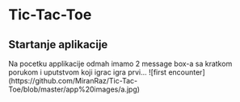 # Tic-Tac-Toe
<h2>Startanje aplikacije</h2>
Na pocetku applikacije odmah imamo 2 message box-a sa kratkom porukom i uputstvom koji igrac igra prvi...
![first encounter](https://github.com/MiranRaz/Tic-Tac-Toe/blob/master/app%20images/a.jpg)


